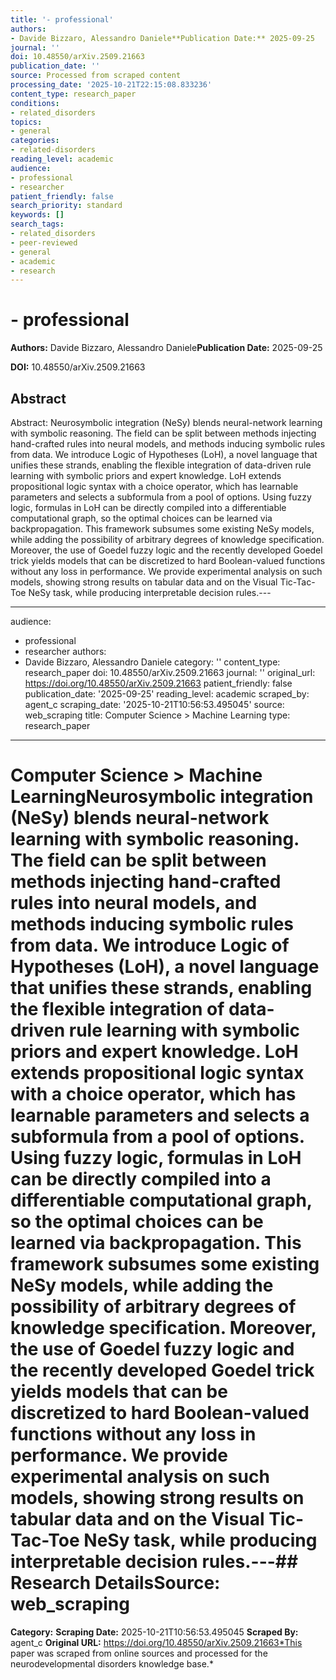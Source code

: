 ```yaml
---
title: '- professional'
authors:
- Davide Bizzaro, Alessandro Daniele**Publication Date:** 2025-09-25
journal: ''
doi: 10.48550/arXiv.2509.21663
publication_date: ''
source: Processed from scraped content
processing_date: '2025-10-21T22:15:08.833236'
content_type: research_paper
conditions:
- related_disorders
topics:
- general
categories:
- related-disorders
reading_level: academic
audience:
- professional
- researcher
patient_friendly: false
search_priority: standard
keywords: []
search_tags:
- related_disorders
- peer-reviewed
- general
- academic
- research
---
```


# - professional

**Authors:** Davide Bizzaro, Alessandro Daniele**Publication Date:** 2025-09-25

**DOI:** 10.48550/arXiv.2509.21663

## Abstract

Abstract:
Neurosymbolic integration (NeSy) blends neural-network learning with symbolic reasoning. The field can be split between methods injecting hand-crafted rules into neural models, and methods inducing symbolic rules from data. We introduce Logic of Hypotheses (LoH), a novel language that unifies these strands, enabling the flexible integration of data-driven rule learning with symbolic priors and expert knowledge. LoH extends propositional logic syntax with a choice operator, which has learnable parameters and selects a subformula from a pool of options. Using fuzzy logic, formulas in LoH can be directly compiled into a differentiable computational graph, so the optimal choices can be learned via backpropagation. This framework subsumes some existing NeSy models, while adding the possibility of arbitrary degrees of knowledge specification. Moreover, the use of Goedel fuzzy logic and the recently developed Goedel trick yields models that can be discretized to hard Boolean-valued functions without any loss in performance. We provide experimental analysis on such models, showing strong results on tabular data and on the Visual Tic-Tac-Toe NeSy task, while producing interpretable decision rules.---

---
audience:
- professional
- researcher
authors:
- Davide Bizzaro, Alessandro Daniele
category: ''
content_type: research_paper
doi: 10.48550/arXiv.2509.21663
journal: ''
original_url: https://doi.org/10.48550/arXiv.2509.21663
patient_friendly: false
publication_date: '2025-09-25'
reading_level: academic
scraped_by: agent_c
scraping_date: '2025-10-21T10:56:53.495045'
source: web_scraping
title: Computer Science > Machine Learning
type: research_paper
---
# Computer Science > Machine LearningNeurosymbolic integration (NeSy) blends neural-network learning with symbolic reasoning. The field can be split between methods injecting hand-crafted rules into neural models, and methods inducing symbolic rules from data. We introduce Logic of Hypotheses (LoH), a novel language that unifies these strands, enabling the flexible integration of data-driven rule learning with symbolic priors and expert knowledge. LoH extends propositional logic syntax with a choice operator, which has learnable parameters and selects a subformula from a pool of options. Using fuzzy logic, formulas in LoH can be directly compiled into a differentiable computational graph, so the optimal choices can be learned via backpropagation. This framework subsumes some existing NeSy models, while adding the possibility of arbitrary degrees of knowledge specification. Moreover, the use of Goedel fuzzy logic and the recently developed Goedel trick yields models that can be discretized to hard Boolean-valued functions without any loss in performance. We provide experimental analysis on such models, showing strong results on tabular data and on the Visual Tic-Tac-Toe NeSy task, while producing interpretable decision rules.---## Research Details**Source:** web_scraping
**Category:**
**Scraping Date:** 2025-10-21T10:56:53.495045
**Scraped By:** agent_c
**Original URL:** https://doi.org/10.48550/arXiv.2509.21663*This paper was scraped from online sources and processed for the neurodevelopmental disorders knowledge base.*